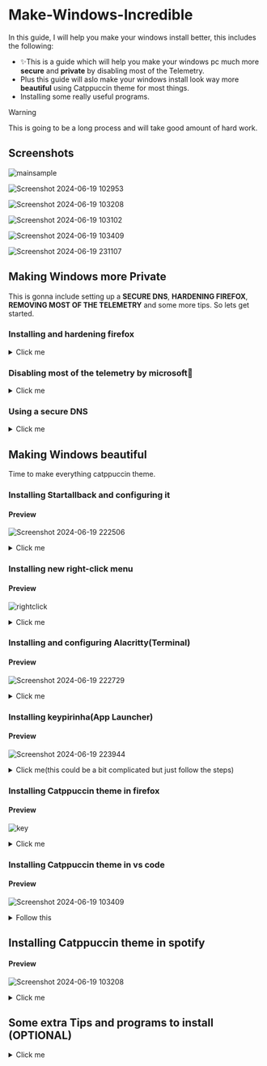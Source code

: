 # Make-Windows-Incredible
In this guide, I will help you make your windows install better, this includes the following:
+ ✨This is a guide which will help you make your windows pc much more **secure** and **private** by disabling most of the Telemetry.
+ Plus this guide will aslo make your windows install look way more **beautiful** using Catppuccin theme for most things.
+ Installing some really useful programs.
> [!WARNING]
> This is going to be a long process and will take good amount of hard work.


## Screenshots

![mainsample](https://github.com/notsuju/Make-Windows-Incredible/assets/131643792/48226358-28ca-4632-bcb7-8743e95f3780)

![Screenshot 2024-06-19 102953](https://github.com/notsuju/Make-Windows-Incredible/assets/131643792/40572e80-b09c-4a86-939b-26a8d83be63e)

![Screenshot 2024-06-19 103208](https://github.com/notsuju/Make-Windows-Incredible/assets/131643792/9b7a4d7d-e6e0-407d-9b54-22417afea1d2)

![Screenshot 2024-06-19 103102](https://github.com/notsuju/Make-Windows-Incredible/assets/131643792/a60f8111-11ac-4f5c-898c-69d51067e1ca)

![Screenshot 2024-06-19 103409](https://github.com/notsuju/Make-Windows-Incredible/assets/131643792/febfe82b-2ac6-42eb-a4ea-fa92200c92ff)

![Screenshot 2024-06-19 231107](https://github.com/notsuju/Make-Windows-Incredible/assets/131643792/60d098e4-a3e2-4257-9b85-40ffc17baa59)

## Making Windows more Private
This is gonna include setting up a **SECURE DNS**, **HARDENING FIREFOX**, **REMOVING MOST OF THE TELEMETRY** and some more tips.
So lets get started.

### Installing and hardening firefox
<details close>
<summary>Click me</summary>
<br>
Install firefox from (https://www.mozilla.org/en-US/firefox/)
  
#### **You can follow this [youtube video](https://www.youtube.com/watch?v=Fr8UFJzpNls&t=490s) for hardening firefox or just follow the following steps.**
  
#### Steps for hardening:
  
1. Changing some basic settings in **settings>home**

> Set homepage and new window to **blank page** (do the same for new tabs)

> Disable: Shortcuts

> Disable: recommended stories

> Disable recent activity

2. Changing settings in **settings>privacy and security**

> Change the tracking protection to Strict

> Enable: Tell websites not to sell or share my data

> Enable: Send websites a “Do Not Track” request

> Go under Firefox Data Collection and Use and disable everything

> Go under HTTPS-Only Mode and Enable: Enable HTTPS-Only Mode in all windows

3. Install extentions

> Ublock origin(for blocking adds)

> Firefox Color(needed later for customizing firefox)

4. Install a user.js file

Go to [Betterfox](https://github.com/yokoffing/Betterfox) and click on **raw** in the right hand side and copy everything.

see here

![rawcopy](https://github.com/notsuju/Make-Windows-Incredible/assets/131643792/cbb5f86f-2bc9-4a04-b740-6ffd9cfffbc6)


**Search** `about:profiles` in the address bar of firefox

Under root directory click `Open Directory` or go to `C:\Users\SUJU\AppData\Roaming\Mozilla\Firefox\Profiles\PROFILENAME` in your file manager

![firefoxopendir](https://github.com/notsuju/Make-Windows-Incredible/assets/131643792/a9318b36-0abd-4675-891f-ec32eff6e2c1)

Create a file called **user.js** in the onpened directory and paste all of the raw file there and save it.
> You can make a file like user.js by changing the `txt` format to `js` see here

![userjss](https://github.com/notsuju/Make-Windows-Incredible/assets/131643792/4cbc0105-5d10-4f47-a6ef-e339f995314d)

5. Changing the search engine to brave (see here [article](https://search.brave.com/default))

> Go to https://search.brave.com/

> Right click on the address bar

> There should be an option to add brave as a searxh engine just click + icon on brave logo

> Now go to firefox settings>search>**Change the search engine to barve**

Now restart firefox and its hardened. Good job!

</details>

### Disabling most of the telemetry by microsoft🎢
<details close>
<summary>Click me</summary>
<br>
  
 For this I would highly recommend to watch this **[video](https://www.youtube.com/watch?v=VU9L0udNV9M&t=657s)** by The PC Security Channel, its really easy to follow.

</details>

### Using a secure DNS
<details close>  
<summary>Click me</summary>
<br>
  
I will be showing how to set up [nextdns](https://nextdns.io/)

Steps:

> [!NOTE]
> Best way of doing this is to follow the steps given on the setup page of [nextDNS](https://nextdns.io/) (recommended)


1. Go to [nextdns](https://nextdns.io/) and make an account

2. Open the Settings app

3. Go to Network & internet>Wifi>Hardware properties

4. Click the Edit button next to DNS server assignment

5. Select manual and Enable IPv4

6. Check the DNS Servers and put those values in **Preferred DNS** and **Alternate DNS**

7. On (mannual template) add your DNS-over-HTTPS.

</details>

## Making Windows beautiful
Time to make everything catppuccin theme.

### Installing Startallback and configuring it

#### Preview

![Screenshot 2024-06-19 222506](https://github.com/notsuju/Make-Windows-Incredible/assets/131643792/db371ca4-b210-4f71-8db4-5d10ccab6bc7)

<details close>
<summary>Click me</summary>
<br>
Steps:

You can follow this amazing [video](https://www.youtube.com/watch?v=kvpZx_SP2SM&list=PLGWgbaPiQ4hp4mYdaoVYnNZzzEym93d0t&index=5) by **VIN STAR** or **follow the following steps**
  
1. Install startallback from [here](https://startallback.com/)

2. Download this [file](https://github.com/notsuju/Make-Windows-Incredible/blob/main/Catppuccin%20SAB.msstyles)

HOW TO DOWNLOAD A RAW FILE SEE HERE

![rawdown](https://github.com/notsuju/Make-Windows-Incredible/assets/131643792/65a32d0e-953e-4bbd-bb76-90ad193a0ec5)

4. Go to `C:\Program Files\StartAllBack\Styles` and copy the downloaded catppuccin sab file there.

5. Now right click on start logo on desktop, go to the last option preferences, it will open startallback settings.

see here

![startprop](https://github.com/notsuju/Make-Windows-Incredible/assets/131643792/b7b70bf5-2510-401b-9a3e-faf27874c757)

7. Go the taskbar settings and change the taskbar location setting to **TOP**

8. In taskbar settings change the visual style to catppuccin (do the same for start menu)

DONE THE START MENU AND TASKBAR ARE DONE. :)

</details>

### Installing new right-click menu

#### Preview

![rightclick](https://github.com/notsuju/Make-Windows-Incredible/assets/131643792/298319c3-b57b-4239-a66d-d6ad2aa2c9e0)

<details close>
<summary>Click me</summary>
<br>
Steps:
  
1. Install from [nilesoft shell](https://nilesoft.org/) or by running `winget install nilesoft.shell` in cmd

2. After installing your right-click menu will change and will have a lot more options.

3. You will have to downlaod Catppuccin-Mocha-Pink.nss theme from [Catppuccin nilesoft](https://github.com/catppuccin/nilesoft-shell/blob/main/mocha/catppuccin-mocha-pink.nss)

HOW TO DOWNLOAD A RAW FILE SEE HERE

![rawdown](https://github.com/notsuju/Make-Windows-Incredible/assets/131643792/1a3b4c18-39fa-401b-861f-3aee6c230272)


5. After downloading the catppuccin-mocha-pink.nss file, open the file in notepad and **rename the file to theme.nss**

6. Copy the theme.nss file

7. Shift+right-click on the taskbar

8. Then clcik shell>open directory, this should open in file manager.

9. Go the folder `imports` in that directory and paste your theme.nss there.

10. Hold shift and right-click the taskbar and Click on **Exit Explorer**

DONE THE RIGHT CLICK MENU IS NOW THEMED. 💯

</details>

### Installing and configuring Alacritty(Terminal)

#### Preview

![Screenshot 2024-06-19 222729](https://github.com/notsuju/Make-Windows-Incredible/assets/131643792/2a806357-7ea1-424f-8a4f-7ab2a4854910)

<details close>
<summary>Click me</summary>
<br>
Steps:

1. Intall [alacritty](https://alacritty.org/)

2. Opem alacritty once and close it.

3. Download my [alacritty.toml](https://github.com/notsuju/Make-Windows-Incredible/blob/main/alacritty.toml) file

HOW TO DOWNLOAD A RAW FILE SEE HERE

![rawdown](https://github.com/notsuju/Make-Windows-Incredible/assets/131643792/65a32d0e-953e-4bbd-bb76-90ad193a0ec5)


5. Now copy this file and paste it in `C:\Users\username\AppData\Roaming\alacritty` in file manager

DONE YOUR ALACRITTY THEME IS DONE.

</details>

### Installing keypirinha(App Launcher)

#### Preview

![Screenshot 2024-06-19 223944](https://github.com/notsuju/Make-Windows-Incredible/assets/131643792/2bede3d8-1a78-40f8-8b3b-44a72f1a890a)

<details close>
<summary>Click me(this could be a bit complicated but just follow the steps)</summary>
<br>
Steps:

1. Install Chololatey by running command prompt as administrator and paste this `Set-ExecutionPolicy Bypass -Scope Process -Force; [System.Net.ServicePointManager]::SecurityProtocol = [System.Net.ServicePointManager]::SecurityProtocol -bor 3072; iex ((New-Object System.Net.WebClient).DownloadString('https://community.chocolatey.org/install.ps1'))` and hit enter and let it install until you see successful.

2. Now install Keypirinha by running this command `choco install keypirinha` in command prompt with administrator

3. Now go to `C:\ProgramData\chocolatey\lib\keypirinha\tools\Keypirinha` and create a shortcut of keypirinha.exe

see here
![key](https://github.com/notsuju/Make-Windows-Incredible/assets/131643792/6321d525-e3e4-48c2-8961-39bb738e4ed1)

5. Now **window+r** and type **shell:startup**

6. It will open in file manager

7. Move the shortcut to this location

8. Restart your computer

9. Now go to `C:\ProgramData\chocolatey\lib\keypirinha\tools\Keypirinha\default\App` and open keypirinha.ini file in notepad.

10. Close notepad and reopem notepad as administrator

11. Now copy the raw file from [here](https://github.com/notsuju/Make-Windows-Incredible/blob/main/Keypirinha.ini) by clicking the raw option

12. Now delete everything in file that you have opened in notepad and paste this new raw file in there and save.

13. Now do **win+ctrl+k** (we will change it alt+space later)

14. In keypirinha search box search config and click on keypirinha: Configure

see here

![Screenshot 2024-06-19 224228](https://github.com/notsuju/Make-Windows-Incredible/assets/131643792/284a9a92-03e0-4fc4-a5e3-a9c999628af5)

15. This is will open two text editor windows

16. Now just paste this

`[app]
hotkey_run = Alt+Space
[gui]
theme = catppuccin
show_on_taskbar = no
max_results = 10`

on the right window and save it by ctrl+s

see here

![Screenshot 2024-06-19 224228](https://github.com/notsuju/Make-Windows-Incredible/assets/131643792/96b58f72-ab72-41bf-b226-3797779fddb1)

DONE NOW YOU CAN USE ALT+SPACE TO CALL KEYPIRINHA WITH CATPPUCCIN THEME. :0

</details>

### Installing Catppuccin theme in firefox

#### Preview

![key](https://github.com/notsuju/Make-Windows-Incredible/assets/131643792/11c9d0ad-6361-473f-a2e9-e3c01962727c)

<details close>
<summary>Click me</summary>
<br>
Steps:

1. Open Firefox and type `about:config` in the address bar and search

2. It will say proceed with caution, just accept the ricks and continue

3. In about:config searxh for `legacyuserpro` and switch the value to true by **clicking the reversible button in the right hand corner**

![aboutconfig](https://github.com/notsuju/Make-Windows-Incredible/assets/131643792/cce6f26a-7ce5-4a88-a18c-e5343335e528)

4. Go to [here](https://github.com/mimipile/firefoxCSS/blob/main/userChrome.css) and copy the raw file

We are using a theme called [Another Online](https://github.com/mimipile/firefoxCSS/tree/main) by mimipile

5. Open firefox and type `about:profiles` in the address bar and search

6. Go the second option root directory and click open directory

![firefoxopendir](https://github.com/notsuju/Make-Windows-Incredible/assets/131643792/8e615d4c-07bf-4f93-9979-afdf854e002a)

8. Close firefox

9. Now here create a folder named `chrome`

10. Now go inside the chrome folder

11. Make two files inside called `userChrome.css` and `userContent.css`

HOW TO MAKE FILE WITH `.css` type SEE HERE

![userjss](https://github.com/notsuju/Make-Windows-Incredible/assets/131643792/69a24f5e-dd6a-4b71-851f-d9ef97eec7e1)

13. Also make a folder named `img`

It should look like this

![Screenshot 2024-06-19 230109](https://github.com/notsuju/Make-Windows-Incredible/assets/131643792/0d204ef3-1028-485a-aa3e-be25508449c8)

15. Now paste the raw file that was copied in **step 4** in `userChrome.css` and save

16. Go to [link](https://github.com/notsuju/Make-Windows-Incredible/blob/main/userContent.css) and copy the raw file

17. Paste this raw file in `userContent.css` and save

18. Now pick downlaod image from [here](https://github.com/notsuju/Make-Windows-Incredible/tree/main/Wallpapers)

19. Copy the name of the image with file type `Example: 123.png` copy the whole thing 123.png

20. And paste that image in the `img` folder (this will be your firefox background image)

21. Now open `userContent` and look at **line 12** paste the copied name after `img/` and save

22. Close everything and reopen firefox (Your theme and img is work now)

23. Now go to [here](https://color.firefox.com/?theme=XQAAAAJDBAAAAAAAAABBqYhm849SCicxcUcPX38oKRicm6da8pFtMcajvXaAE3RJ0F_F447xQs-L1kFlGgDKq4IIvWciiy4upusW7OvXIRinrLrwLvjXB37kvhN5ElayHo02fx3o8RrDShIhRpNiQMOdww5V2sCMLAfehhp-xkeer3MCWdRzOxwUd1idIdYygjYcDC9HOohbgoQY1wJYK0MG9FFPmpCOo5rViKWXT2rMRBQb2guhvABroGB6LqX-HZ9JR9FU6ZnHTCdQPn261avChXEifYgCOyCKdS9ZoXxv_HHhkTIaEsdaPO9_OsUjQOnRR9pOQ-2-gaJG0tk5WJBmW2OdZHi6QoWbHvo-LCxDCc5eM3Jnlsv7tefW8SXXnLqRKzvRpV5w-LJMsxKo2sk_mbfjvCt5UXn08uJWISpZgv-55kH1p9oHbjThn2WEQRY5WG7yRe3QfTR0WgAOhFyS8twgohbNtAGIYntaJW-9ziKrBuB5ASBAQ_wKYehawNAyShIBulC6wkZK2RoN8CeDkNDHQH8xS1cfyPOuC1OiL9DwyNUyDzvtj_zmaZw) and save the color scheme

ALL DONE FIREFOX IS READY :)

</details>

### Installing Catppuccin theme in vs code

#### Preview

![Screenshot 2024-06-19 103409](https://github.com/notsuju/Make-Windows-Incredible/assets/131643792/5c577a02-9978-4dee-b7e9-55be4903589e)

<details close>
<summary>Follow this</summary>
<br>
Steps:

1. Go to this [link](https://marketplace.visualstudio.com/items?itemName=AlexDauenhauer.catppuccin-noctis) and click on install and let it install on vs code

2. Now open vs code and do `ctrl+k+T` and search catppuccin noctis and click on it to apply.

ALL DONE, VS CODE IS DONE.

</details>

## Installing Catppuccin theme in spotify

#### Preview

![Screenshot 2024-06-19 103208](https://github.com/notsuju/Make-Windows-Incredible/assets/131643792/1258ccbd-0d54-4c75-93a3-2fa38ad31660)

<details close>
<summary>Click me</summary></summary>
<br>
For this we will have to install spicetify.
Steps:

1. Uninstall Spotify

2. Go to [Spotify website](https://www.spotify.com/de-en/download/windows/) and click on download directly from spotify

see here

![spotifydown](https://github.com/notsuju/Make-Windows-Incredible/assets/131643792/c1b3892b-13c2-4142-b37e-5c5b10399f2d)

3. Install Spotify

4. Install [Spicetify](https://spicetify.app/) by running this command in powershell `iwr -useb https://raw.githubusercontent.com/spicetify/cli/main/install.ps1 | iex`

5. It will ask if you want to install marketplace type `y`

6. Once the installion is done

7. Open Spotify and log-in

8. A new option of store will be available

9. Click on it and go to themes and install **text darkthemer** and reload

10. And choose the **rosepine flavour**

see here

![spotifymarket](https://github.com/notsuju/Make-Windows-Incredible/assets/131643792/bc4efbfe-1e06-4029-982e-4884a0ef40f8)

ALL DONE EXPLORE THE STORE AND INSTALL THINGS THAT YOU LIKE

</details>

## Some extra Tips and programs to install (OPTIONAL)
<details close>
<summary>Click me</summary></summary>
<br>
  
+ Install [revo](https://www.revouninstaller.com/) super powerful uninstaller
  
+ Install [kde connect](https://kdeconnect.kde.org/) connect your phone and pc over wifi and do some amazing things(You will have to downlaod it on both pc and mobile)

+ Install [Proton vpn](https://protonvpn.com/) really good vpn with some free countries

+ I will recommend using [proton mail](https://proton.me/mail) instead of gmail (you can use it free)

+ I will recommend using a password manager like [proton](https://proton.me/pass) (you can use it free)

</details>



